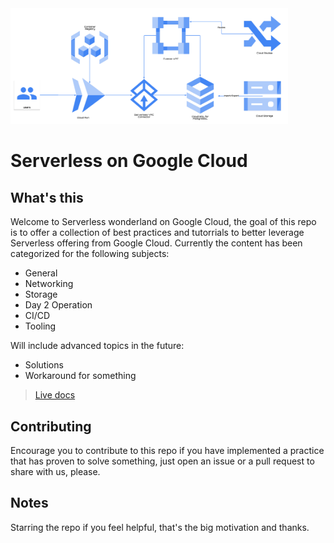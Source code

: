 <img src="./images/serverless.png" alt="multi-serverless" width="444"/>
<br>


# Serverless on Google Cloud

## What's this

Welcome to Serverless wonderland on Google Cloud, the goal of this repo is to offer a collection of best practices and tutorrials to better leverage Serverless offering from Google Cloud. Currently the content has been categorized for the following subjects:

- General
- Networking 
- Storage
- Day 2 Operation 
- CI/CD
- Tooling


Will include advanced topics in the future: 

- Solutions
- Workaround for something

>[Live docs](https://cc4i.github.io/multi-serverless/)

## Contributing

Encourage you to contribute to this repo if you have implemented a practice that has proven to solve something, just open an issue or a pull request to share with us, please.

## Notes
Starring the repo if you feel helpful, that's the big motivation and thanks.